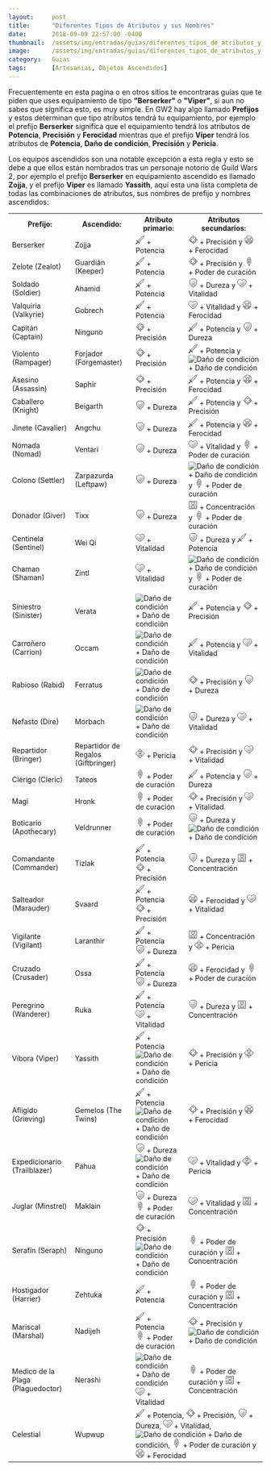 ```yaml
---
layout:     post
title:      "Diferentes Tipos de Atributos y sus Nombres"
date:       2018-09-09 22:57:00 -0400
thumbnail:  /assets/img/entradas/guias/diferentes_tipos_de_atributos_y_sus_nombres_thumbnail.png
image:      /assets/img/entradas/guias/diferentes_tipos_de_atributos_y_sus_nombres.png
category:   Guias
tags:       [Artesanias, Objetos Ascendidos]
---
```


<p>Frecuentemente en esta pagina o en otros sitios te encontraras guías que te piden que uses equipamiento de tipo <strong>"Berserker"</strong> o <strong>"Viper"</strong>, si aun no sabes que significa esto, es muy simple. En GW2 hay algo llamado <strong>Prefijos</strong> y estos determinan que tipo atributos tendrá tu equipamiento, por ejemplo el prefijo <strong>Berserker</strong> significa que el equipamiento tendrá los atributos de <strong>Potencia</strong>, <strong>Precisión</strong> y <strong>Ferocidad</strong> mientras que el prefijo <strong>Viper</strong> tendrá los atributos de <strong>Potencia</strong>, <strong>Daño de condición</strong>, <strong>Precisión</strong> y <strong>Pericia</strong>.</p>

<p>Los equipos ascendidos son una notable excepción a esta regla y esto se debe a que ellos están nombrados tras un personaje notorio de Guild Wars 2, por ejemplo el prefijo <strong>Berserker</strong> en equipamiento ascendido es llamado <strong>Zojja</strong>, y el prefijo <strong>Viper</strong> es llamado <strong>Yassith</strong>, aquí esta una lista completa de todas las combinaciones de atributos, sus nombres de prefijo y nombres ascendidos:</p>

<table style="width:100%">
  <tr>
    <th>Prefijo:</th>
    <th>Ascendido:</th>
    <th>Atributo primario:</th>
    <th>Atributos secundarios:</th>
  </tr>
  <tr>
    <td>Berserker</td>
    <td>Zojja</td>
    <td><img width="18" class="inline-img" src="/assets/img/Potencia.png" alt="Potencia"> + Potencia</td>
    <td><img width="18" class="inline-img" src="/assets/img/Precision.png" alt="Precisión"> + Precisión y <img width="18" class="inline-img" src="/assets/img/Ferocidad.png" alt="Ferocidad"> + Ferocidad</td>
  </tr>
  <tr>
    <td>Zelote (Zealot)</td>
    <td>Guardián (Keeper)</td>
    <td><img width="18" class="inline-img" src="/assets/img/Potencia.png" alt="Potencia"> + Potencia</td>
    <td><img  class="inline-img" src="/assets/img/Precision.png" alt="Precisión"> + Precisión y <img width="18" class="inline-img" src="/assets/img/Poder_de_curacion.png" alt="Poder de curación"> + Poder de curación</td>
  </tr>
  <tr>
    <td>Soldado (Soldier)</td>
    <td>Ahamid</td>
    <td><img width="18" class="inline-img" src="/assets/img/Potencia.png" alt="Potencia"> + Potencia</td>
    <td><img width="18" class="inline-img" src="/assets/img/Dureza.png" alt="Dureza"> + Dureza y <img width="18" class="inline-img" src="/assets/img/Vitalidad.png" alt="Vitalidad"> + Vitalidad</td>
  </tr>
  <tr>
    <td>Valquiria (Valkyrie)</td>
    <td>Gobrech</td>
    <td><img width="18" class="inline-img" src="/assets/img/Potencia.png" alt="Potencia"> + Potencia</td>
    <td><img width="18" class="inline-img" src="/assets/img/Vitalidad.png" alt="Vitalidad"> + Vitalidad y <img width="18" class="inline-img" src="/assets/img/Ferocidad.png" alt="Ferocidad"> + Ferocidad</td>
  </tr>
  <tr>
    <td>Capitán (Captain)</td>
    <td><span class="not-available">Ninguno</span></td>
    <td><img width="18" class="inline-img" src="/assets/img/Precision.png" alt="Precisión"> + Precisión</td>
    <td><img width="18" class="inline-img" src="/assets/img/Potencia.png" alt="Potencia"> + Potencia y <img width="18" class="inline-img" src="/assets/img/Dureza.png" alt="Dureza"> + Dureza</td>
  </tr>
  <tr>
    <td>Violento (Rampager)</td>
    <td>Forjador (Forgemaster)</td>
    <td><img width="18" class="inline-img" src="/assets/img/Precision.png" alt="Precisión"> + Precisión</td>
    <td><img width="18" class="inline-img" src="/assets/img/Potencia.png" alt="Potencia"> + Potencia y <img width="18" class="inline-img" src="/assets/img/Daño_de_condicion.png" alt="Daño de condición"> + Daño de condición</td>
  </tr>
  <tr>
    <td>Asesino (Assassin)</td>
    <td>Saphir</td>
    <td><img width="18" class="inline-img" src="/assets/img/Precision.png" alt="Precisión"> + Precisión</td>
    <td><img width="18" class="inline-img" src="/assets/img/Potencia.png" alt="Potencia"> + Potencia y <img width="18" class="inline-img" src="/assets/img/Ferocidad.png" alt="Ferocidad"> + Ferocidad</td>
  </tr>
  <tr>
    <td>Caballero (Knight)</td>
    <td>Beigarth</td>
    <td><img width="18" class="inline-img" src="/assets/img/Dureza.png" alt="Dureza"> + Dureza</td>
    <td><img width="18" class="inline-img" src="/assets/img/Potencia.png" alt="Potencia"> + Potencia y <img width="18" class="inline-img" src="/assets/img/Precision.png" alt="Precisión"> + Precisión</td>
  </tr>
  <tr>
    <td>Jinete (Cavalier)</td>
    <td>Angchu</td>
    <td><img width="18" class="inline-img" src="/assets/img/Dureza.png" alt="Dureza"> + Dureza</td>
    <td><img width="18" class="inline-img" src="/assets/img/Potencia.png" alt="Potencia"> + Potencia y <img width="18" class="inline-img" src="/assets/img/Ferocidad.png" alt="Ferocidad"> + Ferocidad</td>
  </tr>
  <tr>
    <td>Nómada (Nomad)</td>
    <td>Ventari</td>
    <td><img width="18" class="inline-img" src="/assets/img/Dureza.png" alt="Dureza"> + Dureza</td>
    <td><img width="18" class="inline-img" src="/assets/img/Vitalidad.png" alt="Vitalidad"> + Vitalidad y <img width="18" class="inline-img" src="/assets/img/Poder_de_curacion.png" alt="Poder de curación"> + Poder de curación</td>
  </tr>
  <tr>
    <td>Colono (Settler)</td>
    <td>Zarpazurda (Leftpaw)</td>
    <td><img width="18" class="inline-img" src="/assets/img/Dureza.png" alt="Dureza"> + Dureza</td>
    <td><img width="18" class="inline-img" src="/assets/img/Daño_de_condicion.png" alt="Daño de condición"> + Daño de condición y <img width="18" class="inline-img" src="/assets/img/Poder_de_curacion.png" alt="Poder de curación"> + Poder de curación</td>
  </tr>
  <tr>
    <td>Donador (Giver)</td>
    <td>Tixx</td>
    <td><img width="18" class="inline-img" src="/assets/img/Dureza.png" alt="Dureza"> + Dureza</td>
    <td><img width="18" class="inline-img" src="/assets/img/Concentracion.png" alt="Concentración"> + Concentración y <img width="18" class="inline-img" src="/assets/img/Poder_de_curacion.png" alt="Poder de curación"> + Poder de curación</td>
  </tr>
  <tr>
    <td>Centinela (Sentinel)</td>
    <td>Wei Qi</td>
    <td><img width="18" class="inline-img" src="/assets/img/Vitalidad.png" alt="Vitalidad"> + Vitalidad</td>
    <td><img width="18" class="inline-img" src="/assets/img/Dureza.png" alt="Dureza"> + Dureza y <img width="18" class="inline-img" src="/assets/img/Potencia.png" alt="Potencia"> + Potencia</td>
  </tr>
  <tr>
    <td>Chaman (Shaman)</td>
    <td>Zintl</td>
    <td><img width="18" class="inline-img" src="/assets/img/Vitalidad.png" alt="Vitalidad"> + Vitalidad</td>
    <td><img width="18" class="inline-img" src="/assets/img/Daño_de_condicion.png" alt="Daño de condición"> + Daño de condición y <img width="18" class="inline-img" src="/assets/img/Poder_de_curacion.png" alt="Poder de curación"> + Poder de curación</td>
  </tr>
  <tr>
    <td>Siniestro (Sinister)</td>
    <td>Verata</td>
    <td><img width="18" class="inline-img" src="/assets/img/Daño_de_condicion.png" alt="Daño de condición"> + Daño de condición</td>
    <td><img width="18" class="inline-img" src="/assets/img/Potencia.png" alt="Potencia"> + Potencia y <img width="18" class="inline-img" src="/assets/img/Precision.png" alt="Precisión"> + Precisión</td>
  </tr>
  <tr>
    <td>Carroñero (Carrion)</td>
    <td>Occam</td>
    <td><img width="18" class="inline-img" src="/assets/img/Daño_de_condicion.png" alt="Daño de condición"> + Daño de condición</td>
    <td><img width="18" class="inline-img" src="/assets/img/Potencia.png" alt="Potencia"> + Potencia y <img width="18" class="inline-img" src="/assets/img/Vitalidad.png" alt="Vitalidad"> + Vitalidad</td>
  </tr>
  <tr>
    <td>Rabioso (Rabid)</td>
    <td>Ferratus</td>
    <td><img width="18" class="inline-img" src="/assets/img/Daño_de_condicion.png" alt="Daño de condición"> + Daño de condición</td>
    <td><img width="18" class="inline-img" src="/assets/img/Precision.png" alt="Precisión"> + Precisión y <img width="18" class="inline-img" src="/assets/img/Dureza.png" alt="Dureza"> + Dureza</td>
  </tr>
  <tr>
    <td>Nefasto (Dire)</td>
    <td>Morbach</td>
    <td><img width="18" class="inline-img" src="/assets/img/Daño_de_condicion.png" alt="Daño de condición"> + Daño de condición</td>
    <td><img width="18" class="inline-img" src="/assets/img/Dureza.png" alt="Dureza"> + Dureza y <img width="18" class="inline-img" src="/assets/img/Vitalidad.png" alt="Vitalidad"> + Vitalidad</td>
  </tr>
  <tr>
    <td>Repartidor (Bringer)</td>
    <td>Repartidor de Regalos (Giftbringer)</td>
    <td><img width="18" class="inline-img" src="/assets/img/Pericia.png" alt="Pericia"> + Pericia</td>
    <td><img width="18" class="inline-img" src="/assets/img/Precision.png" alt="Precisión"> + Precisión y <img width="18" class="inline-img" src="/assets/img/Vitalidad.png" alt="Vitalidad"> + Vitalidad</td>
  </tr>
  <tr>
    <td>Clérigo (Cleric)</td>
    <td>Tateos</td>
    <td><img width="18" class="inline-img" src="/assets/img/Poder_de_curacion.png" alt="Poder de curación"> + Poder de curación</td>
    <td><img width="18" class="inline-img" src="/assets/img/Potencia.png" alt="Potencia"> + Potencia y <img width="18" class="inline-img" src="/assets/img/Dureza.png" alt="Dureza"> + Dureza</td>
  </tr>
  <tr>
    <td>Magi</td>
    <td>Hronk</td>
    <td><img width="18" class="inline-img" src="/assets/img/Poder_de_curacion.png" alt="Poder de curación"> + Poder de curación</td>
    <td><img width="18" class="inline-img" src="/assets/img/Precision.png" alt="Precisión"> + Precisión y <img width="18" class="inline-img" src="/assets/img/Vitalidad.png" alt="Vitalidad"> + Vitalidad</td>
  </tr>
  <tr>
    <td>Boticario (Apothecary)</td>
    <td>Veldrunner</td>
    <td><img width="18" class="inline-img" src="/assets/img/Poder_de_curacion.png" alt="Poder de curación"> + Poder de curación</td>
    <td><img width="18" class="inline-img" src="/assets/img/Dureza.png" alt="Dureza"> + Dureza y <img width="18" class="inline-img" src="/assets/img/Daño_de_condicion.png" alt="Daño de condición"> + Daño de condición</td>
  </tr>
  <tr>
    <td>Comandante (Commander)</td>
    <td>Tizlak</td>
    <td><img width="18" class="inline-img" src="/assets/img/Potencia.png" alt="Potencia"> + Potencia <br /> <img width="18" class="inline-img" src="/assets/img/Precision.png" alt="Precisión"> + Precisión</td>
    <td><img width="18" class="inline-img" src="/assets/img/Dureza.png" alt="Dureza"> + Dureza y <img width="18" class="inline-img" src="/assets/img/Concentracion.png" alt="Concentración"> + Concentración</td>
  </tr>
  <tr>
    <td>Salteador (Marauder)</td>
    <td>Svaard</td>
    <td><img width="18" class="inline-img" src="/assets/img/Potencia.png" alt="Potencia"> + Potencia <br /> <img  class="inline-img" src="/assets/img/Precision.png" alt="Precisión"> + Precisión</td>
    <td><img width="18" class="inline-img" src="/assets/img/Ferocidad.png" alt="Ferocidad"> + Ferocidad y <img width="18" class="inline-img" src="/assets/img/Vitalidad.png" alt="Vitalidad"> + Vitalidad</td>
  </tr>
  <tr>
    <td>Vigilante (Vigilant)</td>
    <td>Laranthir</td>
    <td><img width="18" class="inline-img" src="/assets/img/Potencia.png" alt="Potencia"> + Potencia <br /> <img width="18" class="inline-img" src="/assets/img/Dureza.png" alt="Dureza"> + Dureza</td>
    <td><img width="18" class="inline-img" src="/assets/img/Concentracion.png" alt="Concentración"> + Concentración y <img width="18" class="inline-img" src="/assets/img/Pericia.png" alt="Pericia"> + Pericia</td>
  </tr>
  <tr>
    <td>Cruzado (Crusader)</td>
    <td>Ossa</td>
    <td><img width="18" class="inline-img" src="/assets/img/Potencia.png" alt="Potencia"> + Potencia <br /> <img width="18" class="inline-img" src="/assets/img/Dureza.png" alt="Dureza"> + Dureza</td>
    <td><img width="18" class="inline-img" src="/assets/img/Ferocidad.png" alt="Ferocidad"> + Ferocidad y <img width="18" class="inline-img" src="/assets/img/Poder_de_curacion.png" alt="Poder de curación"> + Poder de curación</td>
  </tr>
  <tr>
    <td>Peregrino (Wanderer)</td>
    <td>Ruka</td>
    <td><img width="18" class="inline-img" src="/assets/img/Potencia.png" alt="Potencia"> + Potencia <br /> <img width="18" class="inline-img" src="/assets/img/Vitalidad.png" alt="Vitalidad"> + Vitalidad</td>
    <td><img width="18" class="inline-img" src="/assets/img/Dureza.png" alt="Dureza"> + Dureza y <img width="18" class="inline-img" src="/assets/img/Concentracion.png" alt="Concentración"> + Concentración</td>
  </tr>
  <tr>
    <td>Víbora (Viper)</td>
    <td>Yassith</td>
    <td><img width="18" class="inline-img" src="/assets/img/Potencia.png" alt="Potencia"> + Potencia <br /> <img width="18" class="inline-img" src="/assets/img/Daño_de_condicion.png" alt="Daño de condición"> + Daño de condición</td>
    <td><img width="18" class="inline-img" src="/assets/img/Precision.png" alt="Precisión"> + Precisión y <img width="18" class="inline-img" src="/assets/img/Pericia.png" alt="Pericia"> + Pericia</td>
  </tr>
  <tr>
    <td>Afligido (Grieving)</td>
    <td>Gemelos (The Twins)</td>
    <td><img width="18" class="inline-img" src="/assets/img/Potencia.png" alt="Potencia"> + Potencia <br /> <img width="18" class="inline-img" src="/assets/img/Daño_de_condicion.png" alt="Daño de condición"> + Daño de condición</td>
    <td><img width="18" class="inline-img" src="/assets/img/Precision.png" alt="Precisión"> + Precisión y <img width="18" class="inline-img" src="/assets/img/Ferocidad.png" alt="Ferocidad"> + Ferocidad</td>
  </tr>
  <tr>
    <td>Expedicionario (Trailblazer)</td>
    <td>Pahua</td>
    <td><img width="18" class="inline-img" src="/assets/img/Dureza.png" alt="Dureza"> + Dureza <br /> <img width="18" class="inline-img" src="/assets/img/Daño_de_condicion.png" alt="Daño de condición"> + Daño de condición</td>
    <td><img width="18" class="inline-img" src="/assets/img/Vitalidad.png" alt="Vitalidad"> + Vitalidad y <img width="18" class="inline-img" src="/assets/img/Pericia.png" alt="Pericia"> + Pericia</td>
  </tr>
  <tr>
    <td>Juglar (Minstrel)</td>
    <td>Maklain</td>
    <td><img width="18" class="inline-img" src="/assets/img/Dureza.png" alt="Dureza"> + Dureza <br /> <img width="18" class="inline-img" src="/assets/img/Poder_de_curacion.png" alt="Poder de curación"> + Poder de curación</td>
    <td><img width="18" class="inline-img" src="/assets/img/Vitalidad.png" alt="Vitalidad"> + Vitalidad y <img width="18" class="inline-img" src="/assets/img/Concentracion.png" alt="Concentración"> + Concentración</td>
  </tr>
  <tr>
    <td>Serafín (Seraph)</td>
    <td><span class="not-available">Ninguno</span></td>
    <td><img width="18" class="inline-img" src="/assets/img/Precision.png" alt="Precisión"> + Precisión  <br /> <img width="18" class="inline-img" src="/assets/img/Daño_de_condicion.png" alt="Daño de condición"> + Daño de condición</td>
    <td><img width="18" class="inline-img" src="/assets/img/Poder_de_curacion.png" alt="Poder de curación"> + Poder de curación y <img width="18" class="inline-img" src="/assets/img/Concentracion.png" alt="Concentración"> + Concentración</td>
  </tr>
  <tr>
    <td>Hostigador (Harrier)</td>
    <td>Zehtuka</td>
    <td><img width="18" class="inline-img" src="/assets/img/Potencia.png" alt="Potencia"> + Potencia</td>
    <td><img width="18" class="inline-img" src="/assets/img/Poder_de_curacion.png" alt="Poder de curación"> + Poder de curación y <img width="18" class="inline-img" src="/assets/img/Concentracion.png" alt="Concentración"> + Concentración</td>
  </tr>
  <tr>
    <td>Mariscal (Marshal)</td>
    <td>Nadijeh</td>
    <td><img width="18" class="inline-img" src="/assets/img/Potencia.png" alt="Potencia"> + Potencia <br /> <img width="18" class="inline-img" src="/assets/img/Poder_de_curacion.png" alt="Poder de curación"> + Poder de curación</td>
    <td><img width="18" class="inline-img" src="/assets/img/Precision.png" alt="Precisión"> + Precisión y <img width="18" class="inline-img" src="/assets/img/Daño_de_condicion.png" alt="Daño de condición"> + Daño de condición</td>
  </tr>
  <tr>
    <td>Medico de la Plaga (Plaguedoctor)</td>
    <td>Nerashi</td>
    <td><img width="18" class="inline-img" src="/assets/img/Daño_de_condicion.png" alt="Daño de condición"> + Daño de condición <br /> <img width="18" class="inline-img" src="/assets/img/Vitalidad.png" alt="Vitalidad"> + Vitalidad</td>
    <td><img width="18" class="inline-img" src="/assets/img/Poder_de_curacion.png" alt="Poder de curación"> + Poder de curación y <img width="18" class="inline-img" src="/assets/img/Concentracion.png" alt="Concentración"> + Concentración</td>
  </tr>
  <tr>
    <td>Celestial</td>
    <td>Wupwup</td>
    <td colspan="2"><img width="18" class="inline-img" src="/assets/img/Potencia.png" alt="Potencia"> + Potencia, <img width="18" class="inline-img" src="/assets/img/Precision.png" alt="Precisión"> + Precisión, <img width="18" class="inline-img" src="/assets/img/Dureza.png" alt="Dureza"> + Dureza, <img width="18" class="inline-img" src="/assets/img/Vitalidad.png" alt="Vitalidad"> + Vitalidad, <img width="18" class="inline-img" src="/assets/img/Daño_de_condicion.png" alt="Daño de condición"> + Daño de condición, <img width="18" class="inline-img" src="/assets/img/Poder_de_curacion.png" alt="Poder de curación"> + Poder de curación y <img width="18" class="inline-img" src="/assets/img/Ferocidad.png" alt="Ferocidad"> + Ferocidad</td>
  </tr>
</table>
